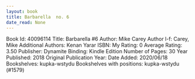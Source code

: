 ```yaml
---
layout: book
title: Barbarella  no. 6
date_read: None
---
```


Book Id: 40096114
Title: Barbarella #6
Author: Mike Carey
Author l-f: Carey, Mike
Additional Authors: Kenan Yarar
ISBN: 
My Rating: 0
Average Rating: 3.50
Publisher: Dynamite
Binding: Kindle Edition
Number of Pages: 30
Year Published: 2018
Original Publication Year: 
Date Added: 2020/06/18
Bookshelves: kupka-wstydu
Bookshelves with positions: kupka-wstydu (#1579)

